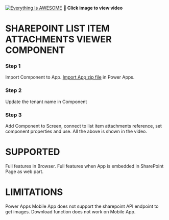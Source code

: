 
[![Everything Is AWESOME](http://img.youtube.com/vi/3dNeMVLZDHo/maxresdefault.jpg)](https://youtu.be/3dNeMVLZDHo "Attachments Viewer Component")
**🎥 Click image to view video**

# SHAREPOINT LIST ITEM ATTACHMENTS VIEWER COMPONENT

### Step 1
Import Component to App.
[Import App zip file](https://github.com/rdorrani/PowerApps/blob/master/EditableGrid/PowerAppsGridwithBulkCapabilities_20210921184658.zip) in Power Apps. 

### Step 2
Update the tenant name in Component

### Step 3
Add Component to Screen, connect to list item attachments reference, set component properties and use. 
All the above is shown in the video.

# SUPPORTED
Full features in Browser.
Full features when App is embedded in SharePoint Page as web part.

# LIMITATIONS
Power Apps Mobile App does not support the sharepoint API endpoint to get images.
Download function does not work on Mobile App.


